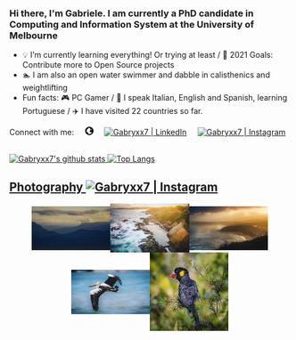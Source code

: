 ### Hi there, I'm Gabriele. I am currently a PhD candidate in Computing and Information System at the University of Melbourne
- 💡 I’m currently learning everything! Or trying at least / 🎯 2021 Goals: Contribute more to Open Source projects
- 🏊 I am also an open water swimmer and dabble in calisthenics and weightlifting
- Fun facts: 🎮 PC Gamer / 💬 I speak Italian, English and Spanish, learning Portuguese / ✈️ I have visited 22 countries so far.


Connect with me:     
[<img alt="gmarini.com" class="no-hover no-mark" src="https://raw.githubusercontent.com/iconic/open-iconic/master/svg/globe.svg" width="15px"/>][website]    
[<img alt="Gabryxx7 | LinkedIn" class="no-hover no-mark" src="https://cdn.jsdelivr.net/npm/simple-icons@v3/icons/linkedin.svg" width="15px"/>][linkedin]    
[<img alt="Gabryxx7 | Instagram" class="no-hover no-mark" src="https://cdn.jsdelivr.net/npm/simple-icons@v3/icons/instagram.svg" width="15px"/>][instagram]    

<div>
<a class="no-hover no-mark" href="https://github.com/Gabryxx7">
<img alt="Gabryxx7's github stats" src="https://github-readme-stats.vercel.app/api?username=Gabryxx7&amp;count_private=true&amp;show_icons=true&amp;theme=onedark&amp;include_all_commits=1"/>
</a>
<a class="no-hover no-mark" href="https://github.com/Gabryxx7">
<img alt="Top Langs" src="https://github-readme-stats.vercel.app/api/top-langs/?username=Gabryxx7&amp;layout=compact&amp;theme=onedark"/>
</a>
</div>

## [Photography <img alt="Gabryxx7 | Instagram" src="https://cdn.jsdelivr.net/npm/simple-icons@v3/icons/instagram.svg" width="15px"/>][instagram]

<div class="github-insta-feed" style="display: flex;justify-content: center; align-items: center;flex-wrap: wrap;">
<img alt="Gabryxx7 | Instagram" class="no-hover no-mark" height="auto" src="/assets/gabryxx7/img/photos/202201/272403231_3099930970284306_2054452382131918485_n_18216735250113087.jpg" width="28%" style="vertical-align: middle;"/>
<img alt="Gabryxx7 | Instagram" class="no-hover no-mark" height="auto" src="/assets/gabryxx7/img/photos/202201/272498964_160054973026799_8305514290373229742_n_17891978165536915.jpg" width="28%" style="vertical-align: middle;"/>
<img alt="Gabryxx7 | Instagram" class="no-hover no-mark" height="auto" src="/assets/gabryxx7/img/photos/202201/272177500_278593610924961_183644696826839967_n_17994795400417473.jpg" width="28%" style="vertical-align: middle;"/>
<img alt="Gabryxx7 | Instagram" class="no-hover no-mark" height="auto" src="/assets/gabryxx7/img/photos/202201/272107688_952135689058183_1104079245098692016_n_17930040874960542.jpg" width="28%" style="vertical-align: middle;"/>
<img alt="Gabryxx7 | Instagram" class="no-hover no-mark" height="auto" src="/assets/gabryxx7/img/photos/202201/271938790_4961244277272347_2918326676412093919_n_17914329953141154.jpg" width="28%" style="vertical-align: middle;"/>
</div>

[website]: https://gmarini.com/
[twitter]: https://twitter.com/Gabryxx7
[youtube]: https://youtube.com/gabryxx7
[instagram]: https://www.instagram.com/gabryxx7
[linkedin]: https://www.linkedin.com/in/gabryxx7
[webdevplaylist]: https://www.youtube.com/playlist?list=PLkwxH9e_vrAJ0WbEsFA9W3I1W-g_BTsbt
[jsplaylist]: https://www.youtube.com/playlist?list=PLkwxH9e_vrALRJKu7wfXby3MKeflhTu6B
[cssplaylist]: https://www.youtube.com/playlist?list=PLkwxH9e_vrALSdvZuEh6gqQdmDoDIoqz4
[reactplaylist]: https://www.youtube.com/playlist?list=PLkwxH9e_vrAK4TdffpxKY3QGyHCpxFcQ0

<!-- Source: https://raw.githubusercontent.com/codeSTACKr/codeSTACKr/master/README.md -->
